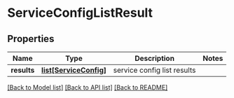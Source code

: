 # ServiceConfigListResult

## Properties
Name | Type | Description | Notes
------------ | ------------- | ------------- | -------------
**results** | [**list[ServiceConfig]**](ServiceConfig.md) | service config list results | 

[[Back to Model list]](../README.md#documentation-for-models) [[Back to API list]](../README.md#documentation-for-api-endpoints) [[Back to README]](../README.md)

